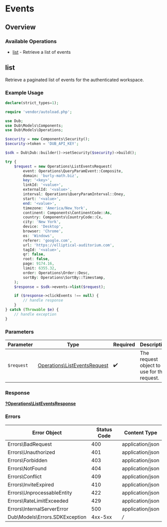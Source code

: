 # Events

## Overview

### Available Operations

* [list](#list) - Retrieve a list of events

## list

Retrieve a paginated list of events for the authenticated workspace.

### Example Usage

```php
declare(strict_types=1);

require 'vendor/autoload.php';

use Dub;
use Dub\Models\Components;
use Dub\Models\Operations;

$security = new Components\Security();
$security->token = 'DUB_API_KEY';

$sdk = Dub\Dub::builder()->setSecurity($security)->build();

try {
    $request = new Operations\ListEventsRequest(
        event: Operations\QueryParamEvent::Composite,
        domain: 'burly-math.biz',
        key: '<key>',
        linkId: '<value>',
        externalId: '<value>',
        interval: Operations\QueryParamInterval::Oney,
        start: '<value>',
        end: '<value>',
        timezone: 'America/New_York',
        continent: Components\ContinentCode::As,
        country: Components\CountryCode::Cx,
        city: 'New York',
        device: 'Desktop',
        browser: 'Chrome',
        os: 'Windows',
        referer: 'google.com',
        url: 'https://elliptical-auditorium.com',
        tagId: '<value>',
        qr: false,
        root: false,
        page: 9174.16,
        limit: 6355.32,
        order: Operations\Order::Desc,
        sortBy: Operations\SortBy::Timestamp,
    );
    $response = $sdk->events->list($request);

    if ($response->clickEvents !== null) {
        // handle response
    }
} catch (Throwable $e) {
    // handle exception
}
```

### Parameters

| Parameter                                                                    | Type                                                                         | Required                                                                     | Description                                                                  |
| ---------------------------------------------------------------------------- | ---------------------------------------------------------------------------- | ---------------------------------------------------------------------------- | ---------------------------------------------------------------------------- |
| `$request`                                                                   | [Operations\ListEventsRequest](../../Models/Operations/ListEventsRequest.md) | :heavy_check_mark:                                                           | The request object to use for the request.                                   |

### Response

**[?Operations\ListEventsResponse](../../Models/Operations/ListEventsResponse.md)**

### Errors

| Error Object                   | Status Code                    | Content Type                   |
| ------------------------------ | ------------------------------ | ------------------------------ |
| Errors\BadRequest              | 400                            | application/json               |
| Errors\Unauthorized            | 401                            | application/json               |
| Errors\Forbidden               | 403                            | application/json               |
| Errors\NotFound                | 404                            | application/json               |
| Errors\Conflict                | 409                            | application/json               |
| Errors\InviteExpired           | 410                            | application/json               |
| Errors\UnprocessableEntity     | 422                            | application/json               |
| Errors\RateLimitExceeded       | 429                            | application/json               |
| Errors\InternalServerError     | 500                            | application/json               |
| Dub\Models\Errors.SDKException | 4xx-5xx                        | */*                            |
